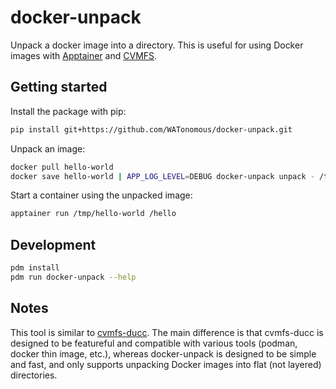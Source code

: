 # docker-unpack

Unpack a docker image into a directory. This is useful for using Docker images with [Apptainer](https://apptainer.org/) and [CVMFS](https://cvmfs.readthedocs.io/en/stable/).

## Getting started

Install the package with pip:

```sh
pip install git+https://github.com/WATonomous/docker-unpack.git
```

Unpack an image:

```sh
docker pull hello-world
docker save hello-world | APP_LOG_LEVEL=DEBUG docker-unpack unpack - /tmp/hello-world
```

Start a container using the unpacked image:
```sh
apptainer run /tmp/hello-world /hello
```

## Development

```sh
pdm install
pdm run docker-unpack --help
```

## Notes

This tool is similar to [cvmfs-ducc](https://github.com/cvmfs/cvmfs/tree/531e6f6bd4b2fa8847138d7046d9a09070234464/ducc). The main difference is that cvmfs-ducc is designed to be featureful and compatible with various tools (podman, docker thin image, etc.), whereas docker-unpack is designed to be simple and fast, and only supports unpacking Docker images into flat (not layered) directories.
